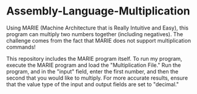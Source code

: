 # Assembly-Language-Multiplication
Using MARIE (Machine Architecture that is Really Intuitive and Easy), this program can multiply two numbers together (including negatives). The challenge comes from the fact that MARIE does not support multiplication commands!


This repository includes the MARIE program itself. To run my program, execute the MARIE program and load the "Multiplication File." Run the program, and in the "input" field, enter the first number, and then the second that you would like to multiply. For more accurate results, ensure that the value type of the input and output fields are set to "decimal."
